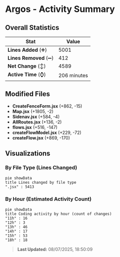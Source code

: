 # Argos - Activity Summary 

## Overall Statistics

| Stat                   | Value                                                             |
| ---------------------- | ----------------------------------------------------------------- |
| **Lines Added** (➕)   | 5001                                          |
| **Lines Removed** (➖) | 412                                        |
| **Net Change** (↕)    | 4589                |
| **Active Time** (⌚)   | 206 minutes |


## Modified Files
- **CreateFenceForm.jsx** (+862, -15)
- **Map.jsx** (+1805, -2)
- **Sidenav.jsx** (+584, -4)
- **AllRoutes.jsx** (+136, -2)
- **flows.jsx** (+516, -147)
- **createFlowModel.jsx** (+229, -72)
- **createFlow.jsx** (+869, -170)

## Visualizations

### By File Type (Lines Changed)

```mermaid
pie showData
title Lines changed by file type
".jsx" : 5413
```

### By Hour (Estimated Activity Count)

```mermaid
pie showData
title Coding activity by hour (count of changes)
"11h" : 16
"12h" : 3
"13h" : 46
"14h" : 17
"15h" : 53
"18h" : 18
```


> **Last Updated:** 08/07/2025, 18:50:09